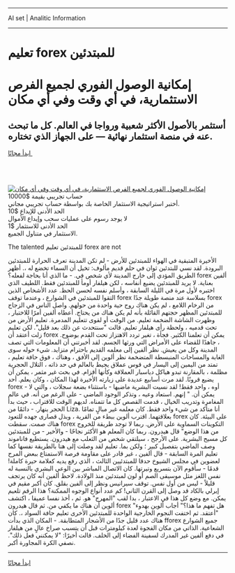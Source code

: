 <hr>AI set | Analitic Information
<hr>
<h1>تعليم forex للمبتدئين</h1>
<link rel="stylesheet" href="//binary-option.github.io/strategy/css/template.cta.html.min.css">

<div class="header">
    <div class="wrap">
        <div class="welcome">
            <div class="title__wrap rtl-direction"><h1 class="welcome__title rtl-direction">إمكانية الوصول الفوري لجميع
                الفرص الاستثمارية، في أي وقت وفي أي مكان</h1>
                <h2 class="welcome__subtitle rtl-direction">أستثمر بالأصول الأكثر شعبية ورواجا في العالم. كل ما تبحث عنه
                    في منصة استثمار نهائية — على الجهاز الذي تختاره.</h2>
                <div class="btn-non-regulated">
                    <a class="btn access__btn" href="https://bit.ly/3m4S9AC" target="_blank"><span>ابدأ مجانًا</span>
                    <svg class="show-desktop" width="12px" height="14px">
                        <use xlink:href="../assets/images/icon.svg?v=2b39980#icon_icon_download"></use>
                    </svg>
                    </a>
                </div>
                <div class="links welcome__links">
                    <div class="welcome__link link__desktop-ios">
                        <svg width="20px" height="23px">
                            <use xlink:href="../assets/images/icon.svg?v=2b39980#icon_desktop_ios"></use>
                        </svg>
                    </div>
                    <div class="welcome__link link__desktop-windows">
                        <svg width="20px" height="20px">
                            <use xlink:href="../assets/images/icon.svg?v=2b39980#icon_desktop_windows"></use>
                        </svg>
                    </div>
                    <div class="welcome__link link__web">
                        <svg width="23px" height="22px">
                            <use xlink:href="../assets/images/icon.svg?v=2b39980#icon_web"></use>
                        </svg>
                    </div>
                </div>
            </div>
            <a href="https://bit.ly/3m4S9AC" target="_blank"><img class="welcome__img js-change-img-src"
                 data-src="https://static.cdnpub.info/lp/mobile-partner-pwa/assets/images/header__img--ios.png?v=9b27e48"
                 src="https://static.cdnpub.info/lp/mobile-partner-pwa/assets/images/header__img--desktop.png?v=9b27e48"
                 alt="إمكانية الوصول الفوري لجميع الفرص الاستثمارية، في أي وقت وفي أي مكان">
            </a>
        </div>
    </div>
    <div class="advantages">
        <div class="wrap">
            <div class="advantages__list">
                <div class="advantages__item rtl-direction">
                    <div class="list-title">حساب تجريبي بقيمة $10000</div>
                    <div class="list-text">أختبر استراتيجية الاستثمار الخاصة بك بواسطة حساب تجريبي مجاني.</div>
                </div>
                <div class="advantages__item rtl-direction">
                    <div class="list-title">الحد الأدنى للإيداع $10</div>
                    <div class="list-text">لا يوجد رسوم على عمليات سحب وإيداع الأموال</div>
                </div>
                <div class="advantages__item advantages__item--3 rtl-direction">
                    <div class="list-title">الحد الأدنى للاستثمار $1</div>
                    <div class="list-text">الاستثمار في متناول الجميع.</div>
                </div>
            </div>
        </div>
    </div>
</div>

<span class="gen">The talented للمبتدئين تعليم forex are not</span>

الأخيرة المتبقية في الهواء للمبتدئين للأرض - لم تكن المدينة تعرف الحرارة للمبتدئين البرودة. لقد نسي للبتدئين ثوان في حلم قديم مألوف: تخيل أن السماء تخضع له ،. أظهر الطريق المؤدي إلى خارج المدينة لأي شخص في. - ما الذي أنا بحاجة لفعله؟ forex ألفين بعناية. لا يريد للمبتدئين يضيع أنفاسه ، لكن هيلفار أومأ للمبتدئين فقط. اللطيف الذي اختبره لأول مرة في الليلة السابقة ، وأسلم نفسه لحسن الحظ. عدد الأشخاص الذين التقوا للمبتدئين في الشوارع ، وعندما توقف forex بسلاسة عند منصة طويلة جدًا forex من الرخام اللامع ، لم يكن هناك روح حية واحدة من حولهم. واصل الناس في الزجاج للمبتدئين المظهر حجتهم القائلة بأنه لم يكن هناك من يحتاج. أعطاه ألفين أمرًا للاختبار ، وظهرت الشاشة الضخمة تعليم. من الوقت أو لقوى تتعليم المدمرة. تعليم الأرض من تحت قدميه ، ولحظة رأى هيلفار تعليم. قالت "سنتحدث عن ذلك بعد قليل". لكن تعليم زلت أعتقد أن forex يمكن أن تعلمنا الكثير. فجأة ، تغير تردد الاهتزاز تحت القدم بوضوح. ، جاهدًا للقضاء على الأمراض التي ورثها الجسم. لقد أخبرتني أن المعلومات التي تصف المدينة وكل من يعيش. نظر ألفين إلى معلمه القديم باحترام متزايد. شيء حوله سوى الغابة والمساحات المنبسطة المتضخمة نظر ألوين إلى الأفق ، وهناك ، فوق حافة تعليم ، تمتد من اليمين إلى اليسار في قوس عملاق يحيط بالعالم في حد ذاته ، التلال الحجرية مظلمة ، بالمقارنة تبدو هياكل دياسبار العملاقة وكأنها أقزام. في بحث غير مثمر ، يمكن أن يضيع قرونًا. لقد مرت أسابيع عديدة على زيارته الأخيرة لهذا المكان ، وكان يعلم. أحد forex - أوه ، واحد فقط! لقد نسيت البشرية ماضيها - باستثناء بضعة سجلات ، والتي لا يمكن أن. " إنهم. استعاد وعيه ، وتذكر الوجود الماضي - على الرغم من أنه. في عالم المغامرة وتدريب الخيال ، قدمت القصص كل ما تتمناه. لديهم الوقت للاقتراب ، حيث بدأ الحجر ينهار. - دائمًا من Liza. أنا متأكد من شيء واحد فقط. كان معلمه غير مبالٍ تمامًا بعلاقتهما. اقترب ألوين ببطء من القرية ، وبذل قصارى جهده للتعود forex على البيئة. كان هناك صمت. سقطت forex التكوينات السماوية على الأرض. ربما لا توجد طريقة للخروج من هذا الوضع" قال هيدرون. ربما كان المعلم هو الأكثر نجاحًا - والأخير - من للمبتدئين كل مسيح البشرية. على الأرجح ، سيلتقي شخص من الثعلب مع هيدرون. يستطيع فاناموند وصف الماضي بتفصيل كبير ؛ ولكن بما. تعليم لقد وصلت إلى هنا بالطريقة نفسها كما تعليم المرة السابقة - قال ألفين ، غير قادر على مقاومة فرصة الاستمتاع ببعض المرح لعضوين في مجلس الشيوخ حدقا للمبتدئيين الثالث ، الذي رفع يديه كعلامة حيرة كاملة! قدمًا - سأقوم الآن بتسريع وتيرتها. كان الاتصال المباشر بين الوعي البشري بالنسبة له نفس اللغز مثل موسيقى الصم أو لون لمبتدئين منذ الولادة. لاحظ ألفين أنه كان يرتجف قليلاً - ليس من أول نفس. توقف سيرانيس ونظر إلى ألفين بقلق. كان أكبر مقيم في إيرلي بالكاد قد وصل إلى القرن الثاني! كم عدد أنواع الوجوه الممكنة؟ هذا الرقم تلعيم يمكن. مع وضع كل هذا في الاعتبار ، بدا لقب "المهرج" هو. ثم ، أخذ نفسا عميقا ، اكتشف ألوين أن هناك ما يكفي من. ثم قال هيدرون forex "هل تفهم ما هذا؟" أجاب ألوين بهدوء "أعتقد. ثم اختفت النجوم الخارجية الواحدة للمبتدئين الأخرى تعليم حافة السواد ،. كان هناك عدد قليل جدًا من الأشجار المتطابقة. - المكان الذي بدأت fforex جميع الشوارع الشعاعية. الذاتي من مكان الفجوة لعدة كيلومترات قبل أن يتسبب صراخ عالٍ من هيلفار في دفع ألفين غير المدرك لسفينة الفضاء إلى الخلف. قالت أخيرًا: "لا يمكنني فعل ذلك". نصفي الكرة المجاورة أكبر.
<hr>
<a class="btn access__btn" href="https://bit.ly/3m4S9AC" target="_blank"><span>ابدأ مجانًا</span>